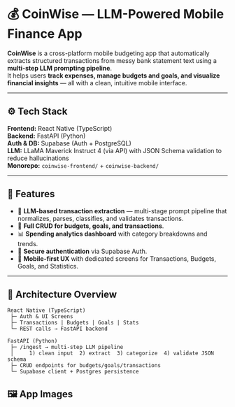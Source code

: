 # 💰 CoinWise — LLM-Powered Mobile Finance App

**CoinWise** is a cross-platform mobile budgeting app that automatically extracts structured transactions from messy bank statement text using a **multi-step LLM prompting pipeline**.  
It helps users **track expenses, manage budgets and goals, and visualize financial insights** — all with a clean, intuitive mobile interface.

---

## ⚙️ Tech Stack

**Frontend:** React Native (TypeScript)  
**Backend:** FastAPI (Python)  
**Auth & DB:** Supabase (Auth + PostgreSQL)  
**LLM:** LLaMA Maverick Instruct 4 (via API) with JSON Schema validation to reduce hallucinations  
**Monorepo:** `coinwise-frontend/` + `coinwise-backend/`

---

## 🚀 Features

- 🧠 **LLM-based transaction extraction** — multi-stage prompt pipeline that normalizes, parses, classifies, and validates transactions.  
- 💸 **Full CRUD for budgets, goals, and transactions**.  
- 📊 **Spending analytics dashboard** with category breakdowns and trends.  
- 🔐 **Secure authentication** via Supabase Auth.  
- 📱 **Mobile-first UX** with dedicated screens for Transactions, Budgets, Goals, and Statistics.

---

## 🧩 Architecture Overview

```text
React Native (TypeScript)
 ├─ Auth & UI Screens
 ├─ Transactions | Budgets | Goals | Stats
 └─ REST calls → FastAPI backend

FastAPI (Python)
 ├─ /ingest → multi-step LLM pipeline
 │     1) clean input  2) extract  3) categorize  4) validate JSON schema
 ├─ CRUD endpoints for budgets/goals/transactions
 └─ Supabase client + Postgres persistence
```
## 🖼️ App Images

